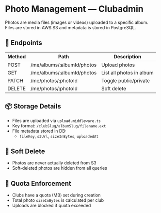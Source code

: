 # Photo Management — Clubadmin

Photos are media files (images or videos) uploaded to a specific album. Files are stored in AWS S3 and metadata is stored in PostgreSQL.

## 📌 Endpoints

| Method | Path                              | Description                 |
|--------|-----------------------------------|-----------------------------|
| POST   | /me/albums/:albumId/photos        | Upload photos               |
| GET    | /me/albums/:albumId/photos        | List all photos in album    |
| PATCH  | /me/photos/:photoId               | Toggle public/private       |
| DELETE | /me/photos/:photoId               | Soft delete                 |

## 📦 Storage Details

- Files are uploaded via `upload.middleware.ts`
- Key format: `/clubSlug/albumSlug/filename.ext`
- File metadata stored in DB:
  - `fileKey`, `s3Url`, `sizeInBytes`, `uploadedAt`

## 🧹 Soft Delete

- Photos are never actually deleted from S3
- Soft-deleted photos are hidden from all queries

## 📏 Quota Enforcement

- Clubs have a quota (MB) set during creation
- Total photo `sizeInBytes` is calculated per club
- Uploads are blocked if quota exceeded

